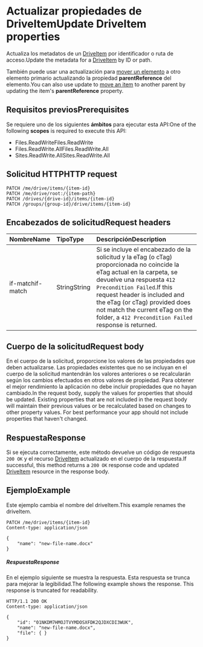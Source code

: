 # <a name="update-driveitem-properties"></a><span data-ttu-id="05343-101">Actualizar propiedades de DriveItem</span><span class="sxs-lookup"><span data-stu-id="05343-101">Update DriveItem properties</span></span>

<span data-ttu-id="05343-102">Actualiza los metadatos de un [DriveItem](../resources/driveitem.md) por identificador o ruta de acceso.</span><span class="sxs-lookup"><span data-stu-id="05343-102">Update the metadata for a [DriveItem](../resources/driveitem.md) by ID or path.</span></span>

<span data-ttu-id="05343-103">También puede usar una actualización para [mover un elemento](item_move.md) a otro elemento primario actualizando la propiedad **parentReference** del elemento.</span><span class="sxs-lookup"><span data-stu-id="05343-103">You can also use update to [move an item](item_move.md) to another parent by updating the item's **parentReference** property.</span></span>

## <a name="prerequisites"></a><span data-ttu-id="05343-104">Requisitos previos</span><span class="sxs-lookup"><span data-stu-id="05343-104">Prerequisites</span></span>
<span data-ttu-id="05343-105">Se requiere uno de los siguientes **ámbitos** para ejecutar esta API:</span><span class="sxs-lookup"><span data-stu-id="05343-105">One of the following **scopes** is required to execute this API:</span></span>

* <span data-ttu-id="05343-106">Files.ReadWrite</span><span class="sxs-lookup"><span data-stu-id="05343-106">Files.ReadWrite</span></span>
* <span data-ttu-id="05343-107">Files.ReadWrite.All</span><span class="sxs-lookup"><span data-stu-id="05343-107">Files.ReadWrite.All</span></span>
* <span data-ttu-id="05343-108">Sites.ReadWrite.All</span><span class="sxs-lookup"><span data-stu-id="05343-108">Sites.ReadWrite.All</span></span>

## <a name="http-request"></a><span data-ttu-id="05343-109">Solicitud HTTP</span><span class="sxs-lookup"><span data-stu-id="05343-109">HTTP request</span></span>
<!-- { "blockType": "ignored" } -->
```http
PATCH /me/drive/items/{item-id}
PATCH /me/drive/root:/{item-path}
PATCH /drives/{drive-id}/items/{item-id}
PATCH /groups/{group-id}/drive/items/{item-id}
```

## <a name="request-headers"></a><span data-ttu-id="05343-110">Encabezados de solicitud</span><span class="sxs-lookup"><span data-stu-id="05343-110">Request headers</span></span>

| <span data-ttu-id="05343-111">Nombre</span><span class="sxs-lookup"><span data-stu-id="05343-111">Name</span></span>          | <span data-ttu-id="05343-112">Tipo</span><span class="sxs-lookup"><span data-stu-id="05343-112">Type</span></span>   | <span data-ttu-id="05343-113">Descripción</span><span class="sxs-lookup"><span data-stu-id="05343-113">Description</span></span>                                                                                                                                                         |
|:--------------|:-------|:--------------------------------------------------------------------------------------------------------------------------------------------------------------------|
| <span data-ttu-id="05343-114">if-match</span><span class="sxs-lookup"><span data-stu-id="05343-114">if-match</span></span>      | <span data-ttu-id="05343-115">String</span><span class="sxs-lookup"><span data-stu-id="05343-115">String</span></span> | <span data-ttu-id="05343-116">Si se incluye el encabezado de la solicitud y la eTag (o cTag) proporcionada no coincide la eTag actual en la carpeta, se devuelve una respuesta `412 Precondition Failed`.</span><span class="sxs-lookup"><span data-stu-id="05343-116">If this request header is included and the eTag (or cTag) provided does not match the current eTag on the folder, a `412 Precondition Failed` response is returned.</span></span> |

## <a name="request-body"></a><span data-ttu-id="05343-117">Cuerpo de la solicitud</span><span class="sxs-lookup"><span data-stu-id="05343-117">Request body</span></span>
<span data-ttu-id="05343-p101">En el cuerpo de la solicitud, proporcione los valores de las propiedades que deben actualizarse. Las propiedades existentes que no se incluyan en el cuerpo de la solicitud mantendrán los valores anteriores o se recalcularán según los cambios efectuados en otros valores de propiedad. Para obtener el mejor rendimiento la aplicación no debe incluir propiedades que no hayan cambiado.</span><span class="sxs-lookup"><span data-stu-id="05343-p101">In the request body, supply the values for properties that should be updated. Existing properties that are not included in the request body will maintain their previous values or be recalculated based on changes to other property values. For best performance your app should not include properties that haven't changed.</span></span>

## <a name="response"></a><span data-ttu-id="05343-121">Respuesta</span><span class="sxs-lookup"><span data-stu-id="05343-121">Response</span></span>

<span data-ttu-id="05343-122">Si se ejecuta correctamente, este método devuelve un código de respuesta `200 OK` y el recurso [DriveItem](../resources/driveitem.md) actualizado en el cuerpo de la respuesta.</span><span class="sxs-lookup"><span data-stu-id="05343-122">If successful, this method returns a `200 OK` response code and updated [DriveItem](../resources/driveitem.md) resource in the response body.</span></span>

## <a name="example"></a><span data-ttu-id="05343-123">Ejemplo</span><span class="sxs-lookup"><span data-stu-id="05343-123">Example</span></span>
<span data-ttu-id="05343-124">Este ejemplo cambia el nombre del driveItem.</span><span class="sxs-lookup"><span data-stu-id="05343-124">This example renames the driveItem.</span></span>

<!-- {
  "blockType": "request",
  "name": "update_item"
}-->
```http
PATCH /me/drive/items/{item-id}
Content-type: application/json

{
    "name": "new-file-name.docx"
}
```

##### <a name="response"></a><span data-ttu-id="05343-125">Respuesta</span><span class="sxs-lookup"><span data-stu-id="05343-125">Response</span></span>

<span data-ttu-id="05343-p102">En el ejemplo siguiente se muestra la respuesta. Esta respuesta se trunca para mejorar la legibilidad.</span><span class="sxs-lookup"><span data-stu-id="05343-p102">The following example shows the response. This response is truncated for readability.</span></span>

<!-- {
  "blockType": "response",
  "truncated": true,
  "@odata.type": "microsoft.graph.driveItem"
} -->
```http
HTTP/1.1 200 OK
Content-type: application/json

{
    "id": "01NKDM7HMOJTVYMDOSXFDK2QJDXCDI3WUK",
    "name": "new-file-name.docx",
    "file": { }
}
```

<!-- uuid: 8fcb5dbc-d5aa-4681-8e31-b001d5168d79
2015-10-25 14:57:30 UTC -->
<!-- {
  "type": "#page.annotation",
  "description": "Update item",
  "keywords": "",
  "section": "documentation",
  "tocPath": "OneDrive/Item/Update item"
}-->
